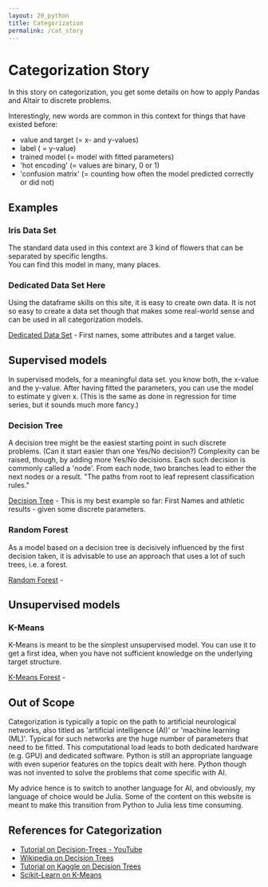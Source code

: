 ```yaml
---
layout: 20_python
title: Categorization
permalink: /cat_story
---
```



# Categorization Story

In this story on categorization, you get some details on how to apply Pandas and Altair to discrete problems.

Interestingly, new words are common in this context for things that have existed before:
- value and target (= x- and y-values)
- label ( = y-value)
- trained model (= model with fitted parameters)
- 'hot encoding' (= values are binary, 0 or 1)
- 'confusion matrix' (= counting how often the model predicted correctly or did not)


## Examples

### Iris Data Set

The standard data used in this context are 3 kind of flowers that can be separated by specific lengths.<br>
You can find this model in many, many places.


### Dedicated Data Set Here

Using the dataframe skills on this site, it is easy to create own data.
It is not so easy to create a data set though that makes some real-world sense and can be used in all categorization models.

[Dedicated Data Set](cat_data_set) - First names, some attributes and a target value.


## Supervised models

In supervised models, for a meaningful data set. you know both, the x-value and the y-value. 
After having fitted the parameters, you can use the model to estimate y given x.
(This is the same as done in regression for time series, but it sounds much more fancy.)


### Decision Tree

A decision tree might be the easiest starting point in such discrete problems. (Can it start easier than one Yes/No decision?)
Complexity can be raised, though, by adding more Yes/No decisions. Each such decision is commonly called a 'node'. From each node, two branches lead to either the next nodes or a result. 
"The paths from root to leaf represent classification rules."

[Decision Tree](cat_decision_tree) - This is my best example so far: First Names and athletic results - given some discrete parameters.


### Random Forest

As a model based on a decision tree is decisively influenced by the first decision taken, it is advisable to use an approach that uses a lot of such trees, i.e. a forest.

[Random Forest](cat_random_forest) - 



## Unsupervised models


### K-Means
 
K-Means is meant to be the simplest unsupervised model. You can use it to get a first idea, when you have not sufficient knowledge on the underlying target structure.


[K-Means Forest](cat_kmeans) - 


## Out of Scope

Categorization is typically a topic on the path to artificial neurological networks, also titled as 'artificial intelligence (AI)' or 'machine learning (ML)'.
Typical for such networks are the huge number of parameters that need to be fitted. This computational load leads to both dedicated hardware (e.g. GPU) and dedicated software.
Python is still an appropriate language with even superior features on the topics dealt with here. Python though was not invented to solve the problems that come specific with AI. 

My advice hence is to switch to another language for AI, and obviously, my language of choice would be Julia.
Some of the content on this website is meant to make this transition from Python to Julia less time consuming. 


## References for Categorization

- [Tutorial on Decision-Trees - YouTube](https://github.com/codebasics/py/blob/master/ML/13_kmeans/13_kmeans_tutorial.ipynb)
- [Wikipedia on Decision Trees](https://github.com/codebasics/py/blob/master/ML/13_kmeans/13_kmeans_tutorial.ipynb)
- [Tutorial on Kaggle on Decision Trees](https://www.kaggle.com/faressayah/decision-trees-random-forest-for-beginners#1.-Decision-Tree)
- [Scikit-Learn on K-Means](https://scikit-learn.org/stable/modules/clustering.html#k-means)


